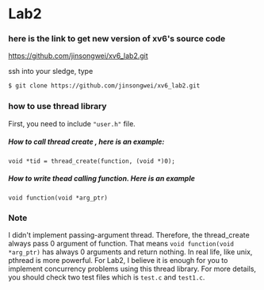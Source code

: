 # Lab2

### here is the link to get new version of xv6's source code

https://github.com/jinsongwei/xv6_lab2.git

ssh into your sledge, type

```sh
$ git clone https://github.com/jinsongwei/xv6_lab2.git
```

### how to use thread library

First, you need to include ```"user.h"``` file.

##### How to call thread create , here is an example:

```
void *tid = thread_create(function, (void *)0);
```

##### How to write thead calling function. Here is an example

```
void function(void *arg_ptr)
```

### Note

I didn't implement passing-argument thread. Therefore, the thread_create always pass 0 argument of function. That means 
```void function(void *arg_ptr)``` has always 0 arguments and return nothing. In real life, like unix, pthread is more powerful.
For Lab2, I believe it is enough for you to implement concurrency problems using this thread library. 
For more details, you should check two test files which is ```test.c``` and ```test1.c```. 

